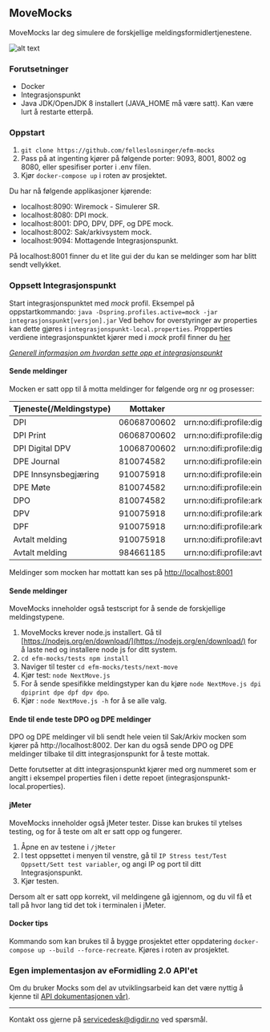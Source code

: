 ## MoveMocks

MoveMocks lar deg simulere de forskjellige meldingsformidlertjenestene.

![alt text](images/Mock.jpg "Container diagram")


### Forutsetninger

* Docker
* Integrasjonspunkt
* Java JDK/OpenJDK 8 installert (JAVA_HOME må være satt). Kan være lurt å restarte etterpå. 


### Oppstart

1. ``` git clone https://github.com/felleslosninger/efm-mocks ```
2. Pass på at ingenting kjører på følgende porter: 9093, 8001, 8002 og 8080, eller spesifiser porter i .env filen.
3. Kjør ``` docker-compose up ``` i roten av prosjektet. 

Du har nå følgende applikasjoner kjørende:

* localhost:8090: Wiremock - Simulerer SR.
* localhost:8080: DPI mock.
* localhost:8001: DPO, DPV, DPF, og DPE mock.
* localhost:8002: Sak/arkivsystem mock.
* localhost:9094: Mottagende Integrasjonspunkt.

På localhost:8001 finner du et lite gui der du kan se meldinger som har blitt sendt vellykket.


### Oppsett Integrasjonspunkt

Start integrasjonspunktet med *mock* profil. Eksempel på oppstartkommando: ```java -Dspring.profiles.active=mock -jar integrasjonspunkt[versjon].jar```
Ved behov for overstyringer av properties kan dette gjøres i ```integrasjonspunkt-local.properties```. Propperties verdiene integrasjonspunktet kjører med i *mock* profil finner du [her](https://github.com/difi/move-integrasjonspunkt/blob/development/integrasjonspunkt/src/main/resources/config/application-mock.properties)

[*Generell informasjon om hvordan sette opp et integrasjonspunkt*](https://docs.digdir.no/docs/eFormidling/installasjon/)

#### Sende meldinger

Mocken er satt opp til å motta meldinger for følgende org nr og prosesser:


| Tjeneste(/Meldingstype)| Mottaker    | Prosess                                                     | Dokumenttype                                 |
|------------------------|-------------|-------------------------------------------------------------|----------------------------------------------|
| DPI                    | 06068700602 | urn:no:difi:profile:digitalpost:info:ver1.0                 | urn:no:difi:digitalpost:xsd:digital::digital |
| DPI Print              | 06068700602 | urn:no:difi:profile:digitalpost:vedtak:ver1.0               | urn:no:difi:digitalpost:xsd:fysisk::print    |
| DPI Digital DPV        | 10068700602 | urn:no:difi:profile:digitalpost:info:ver1.0	               | urn:no:difi:digitalpost:xsd:digital::digital_dpv |
| DPE Journal            | 810074582   | urn:no:difi:profile:einnsyn:journalpost:ver1.0              | urn:no:difi:einnsyn:xsd::publisering         |
| DPE Innsynsbegjæring   | 910075918   | urn:no:difi:profile:einnsyn:innsynskrav:ver1.0              | urn:no:difi:einnsyn:xsd::innsynskrav         |
| DPE Møte               | 810074582   | urn:no:difi:profile:einnsyn:meeting:ver1.0                  | urn:no:difi:einnsyn:xsd::publisering         |
| DPO                    | 810074582   | urn:no:difi:profile:arkivmelding:administrasjon:ver1.0      | urn:no:difi:arkivmelding:xsd::arkivmelding   |
| DPV                    | 910075918   | urn:no:difi:profile:arkivmelding:helseSosialOgOmsorg:ver1.0 | urn:no:difi:arkivmelding:xsd::arkivmelding   |
| DPF                    | 910075918   | urn:no:difi:profile:arkivmelding:planByggOgGeodata:ver1.0   | urn:no:difi:arkivmelding:xsd::arkivmelding   |
| Avtalt melding         | 910075918   | urn:no:difi:profile:avtalt:avtalt:ver1.0                    | urn:no:difi:avtalt:xsd::avtalt               |
| Avtalt melding         | 984661185   | urn:no:difi:profile:avtalt:avtalt:ver1.0                    | urn:no:difi:avtalt:xsd::avtalt               |


Meldinger som mocken har mottatt kan ses på [http://localhost:8001](http://localhost:8001)


#### Sende meldinger

MoveMocks inneholder også testscript for å sende de forskjellige meldingstypene.

1. MoveMocks krever node.js installert. Gå til [https://nodejs.org/en/download/](https://nodejs.org/en/download/) for å laste ned og installere node js for ditt system.
2. ```cd efm-mocks/tests npm install``` 
3. Naviger til tester ```cd efm-mocks/tests/next-move```
4. Kjør test: ```node NextMove.js```
5. For å sende spesifikke meldingstyper kan du kjøre ``` node NextMove.js dpi dpiprint dpe dpf dpv dpo ```.
6. Kjør : ```node NextMove.js -h``` for å se alle valg.

#### Ende til ende teste DPO og DPE meldinger

DPO og DPE meldinger vil bli sendt hele veien til Sak/Arkiv mocken som kjører på http://localhost:8002.
Der kan du også sende DPO og DPE meldinger tilbake til ditt integrasjonspunkt for å teste mottak.

Dette forutsetter at ditt integrasjonspunkt kjører med org nummeret som er angitt i eksempel properties filen i dette repoet (integrasjonspunkt-local.properties).

#### jMeter

MoveMocks inneholder også jMeter tester. Disse kan brukes til ytelses testing, og for å teste om alt er satt opp og fungerer.
 
1. Åpne en av testene i ```/jMeter ```
2. I test oppsettet i menyen til venstre, gå til ```IP Stress test/Test Oppsett/Sett test variabler```, og angi IP og port til ditt Integrasjonspunkt.
3. Kjør testen.

Dersom alt er satt opp korrekt, vil meldingene gå igjennom, og du vil få et tall på hvor lang tid det tok i terminalen i jMeter. 

#### Docker tips

Kommando som kan brukes til å bygge prosjektet etter oppdatering ```docker-compose up --build --force-recreate```. Kjøres i roten av prosjektet.

### Egen implementasjon av eFormidling 2.0 API'et

Om du bruker Mocks som del av utviklingsarbeid kan det være nyttig å kjenne til [API dokumentasjonen vår)](https://docs.digdir.no/docs/eFormidling/Utvikling/integrasjonspunkt_eformidling2_api.html).

---

Kontakt oss gjerne på [servicedesk@digdir.no](mailto:servicedesk@digdir.no) ved spørsmål. 
